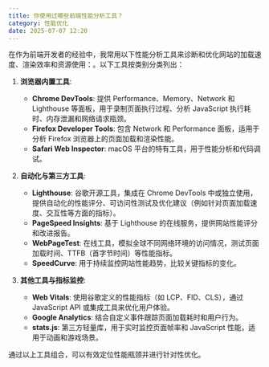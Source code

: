 ```yaml
---
title: 你使用过哪些前端性能分析工具？
category: 性能优化
date: 2025-07-07 12:20
---
```

在作为前端开发者的经验中，我常用以下性能分析工具来诊断和优化网站的加载速度、渲染效率和资源使用：。以下工具按类别分类列出：

1.  **浏览器内置工具**:
    - **Chrome DevTools**: 提供 Performance、Memory、Network 和 Lighthouse 等面板，用于录制页面执行过程、分析 JavaScript 执行耗时、内存泄漏和网络请求瓶颈。
    - **Firefox Developer Tools**: 包含 Network 和 Performance 面板，适用于分析 Firefox 浏览器上的页面加载和渲染性能。
    - **Safari Web Inspector**: macOS 平台的特有工具，用于性能分析和代码调试。

2.  **自动化与第三方工具**:
    - **Lighthouse**: 谷歌开源工具，集成在 Chrome DevTools 中或独立使用，提供自动化的性能评分、可访问性测试及优化建议（例如针对页面加载速度、交互性等方面的指标）。
    - **PageSpeed Insights**: 基于 Lighthouse 的在线服务，提供网站性能评分和改进报告。
    - **WebPageTest**: 在线工具，模拟全球不同网络环境的访问情况，测试页面加载时间、TTFB（首字节时间）等性能指标。
    - **SpeedCurve**: 用于持续监控网站性能趋势，比较关键指标的变化。

3.  **其他工具与指标监控**:
    - **Web Vitals**: 使用谷歌定义的性能指标（如 LCP、FID、CLS），通过 JavaScript API 或集成工具来优化用户体验。
    - **Google Analytics**: 结合自定义事件跟踪页面加载耗时和用户行为。
    - **stats.js**: 第三方轻量库，用于实时监控页面帧率和 JavaScript 性能，适用于动画和游戏场景。

通过以上工具组合，可以有效定位性能瓶颈并进行针对性优化。
